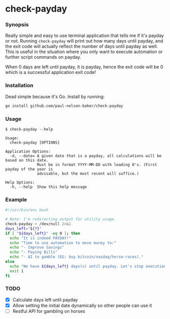 # check-payday

### Synopsis
Really simple and easy to use terminal application that tells me if it's payday or not. Running
`check-payday` will print out how many days until payday, and the exit code will actually reflect
the number of days until payday as well. This is useful in the situation where you only want to
execute automation or further script commands on payday.

When 0 days are left until payday, it is payday, hence the exit code will be 0 which is a successful
application exit code!

### Installation
Dead simple because it's Go. Install by running:
```bash
go install github.com/paul-nelson-baker/check-payday
```

### Usage
`$ check-payday --help`
```
Usage:
  check-payday [OPTIONS]

Application Options:
  -d, --date= A given date that is a payday, all calculations will be based on this date.
              Must be in format YYYY-MM-DD with leading 0's. (First payday of the year is
              advisable, but the most recent will suffice.)

Help Options:
  -h, --help  Show this help message
```

### Example
```bash
#!/usr/bin/env bash

# Note: I'm redirecting output for utility usage.
check-payday > /dev/null 2>&1
days_left="${?}"
if [ "${days_left}" -eq 0 ]; then
  echo "It is indeed PAYDAY!"
  echo "Time to use automation to move money to:"
  echo "- Improve Savings"
  echo "- Paying Bills"
  echo "- AI to gamble (EG: buy bitcoin/nasdaq/horse-races)."
else
  echo "We have ${days_left} days(s) until payday. Let's stop execution here."
  exit 1
fi
```

### TODO
- [x] Calculate days left until payday
- [x] Allow setting the initial date dynamically so other people can use it
- [ ] Restful API for gambling on horses
